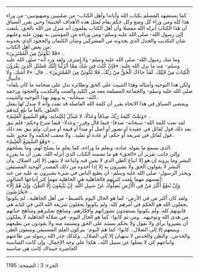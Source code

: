 ------------------------------------------------------------------------

كما يستشهد المسلم بكتاب الله وآياته! وأهل الكتاب- من صليبيين وصهيونيين-
من وراء هذا كله ومن وراء كل وضع وكل حكم يقام لمثل هذه الأهداف الخبيثة!
وحين يقرر السياق أن هذا الكتاب أنزله الله مفصلا وأن أهل الكتاب يعلمون
أنه منزل من الله بالحق، يلتفت إلى رسول الله- صلى الله عليه وسلم- ومن
وراءه من المؤمنين به يهون عليه وعليهم شأن التكذيب والجدل الذي يجدونه من
المشركين وشأن الكتمان والجحود الذي يجدونه من بعض أهل الكتاب:  
«فَلا تَكُونَنَّ مِنَ الْمُمْتَرِينَ» ..  
وما شك رسول الله- صلى الله عليه وسلم- ولا امترى. ولقد ورد أنه- صلى الله
عليه وسلم- عند ما نزل الله عليه: «فَإِنْ كُنْتَ فِي شَكٍّ مِمَّا أَنْزَلْنا إِلَيْكَ فَسْئَلِ
الَّذِينَ يَقْرَؤُنَ الْكِتابَ مِنْ قَبْلِكَ. لَقَدْ جاءَكَ الْحَقُّ مِنْ رَبِّكَ، فَلا تَكُونَنَّ مِنَ المُمْتَرِينَ»
.. قال: «لا أشك، ولا أسأل» .  
ولكن هذا التوجيه وأمثاله وهذا التثبيت على الحق ونظائره تدل على ضخامة ما
كان يلقاه- صلى الله عليه وسلم- والجماعة المسلمة معه من الكيد والعنت
والتكذيب والجحود ورحمة الله- سبحانه- به وبهم بهذا التوجيه والتثبيت..  
ويمضي السياق في هذا الاتجاه يقرر أن كلمة الله الفاصلة قد تمت وأنه لا
مبدل لها بفعل الخلق، بالغاً ما بلغ كيدهم:  
«وَتَمَّتْ كَلِمَةُ رَبِّكَ صِدْقاً وَعَدْلًا، لا مُبَدِّلَ لِكَلِماتِهِ، وَهُوَ السَّمِيعُ الْعَلِيمُ» ..  
لقد تمت كلمة الله- سبحانه- صدقا- فيما قال وقرر- وعدلا- فيما شرع وحكم-
فلم يبق بعد ذلك قول لقائل في عقيدة أو تصور أو أصل أو مبدأ أو قيمة أو
ميزان. ولم يبق بعد ذلك قول لقائل في شريعة أو حكم، أو عادة أو تقليد.. ولا
معقب لحكمه ولا مجير عليه..  
«وَهُوَ السَّمِيعُ الْعَلِيمُ» ..  
الذي يسمع ما يقوله عباده، ويعلم ما وراءه، كما يعلم ما يصلح لهم، وما
يصلحهم.  
وإلى جانب تقرير أن «الحق» هو ما تضمنه الكتاب الذي أنزله الله، يقرر أن ما
يقرره البشر وما يرونه إن هو إلا اتباع الظن الذي لا يقين فيه واتباعه لا
ينتهي إلا إلى الضلال. وأن البشر لا يقولون الحق ولا يشيرون به إلا إذا
أخذوه من ذلك المصدر الوحيد المستيقن ويحذر الرسول- صلى الله عليه وسلم- أن
يطيع الناس في شيء يشيرون به عليه من عند أنفسهم مهما بلغت كثرتهم
فالجاهلية هي الجاهلية مهما كثر أتباعها الضالون:  
«وَإِنْ تُطِعْ أَكْثَرَ مَنْ فِي الْأَرْضِ يُضِلُّوكَ عَنْ سَبِيلِ اللَّهِ. إِنْ يَتَّبِعُونَ إِلَّا الظَّنَّ، وَإِنْ هُمْ
إِلَّا يَخْرُصُونَ» ..  
ولقد كان أكثر من في الأرض- كما هو الحال اليوم بالضبط- من أهل الجاهلية..
لم يكونوا يجعلون الله هو الحكم في أمرهم كله، ولم يكونوا يجعلون شريعة
الله التي في كتابه هي قانونهم كله. ولم يكونوا يستمدون تصوراتهم وأفكارهم،
ومناهج تفكيرهم ومناهج حياتهم من هدى الله وتوجيهه.. ومن ثم كانوا- كما هو
الحال اليوم- في ضلالة الجاهلية لا يملكون أن يشيروا برأي ولا بقول ولا
بحكم يستند على الحق ويستمد منه ولا يقودون من يطيعهم ويتبعهم إلا إلى
الضلال.. كانوا- كما هم اليوم- يتركون العلم المستيقن ويتبعون الظن
والحدس.. والظن والحدس لا ينتهيان إلا إلى الضلال.. وكذلك حذر الله رسوله
من طاعتهم واتباعهم كي لا يضلوا عن سبيل الله.. هكذا على وجه الإجمال. وإن
كانت المناسبة الحاضرة حينذاك كانت هي مناسبة

------------------------------------------------------------------------

الجزء: 3 ¦ الصفحة: 1195
